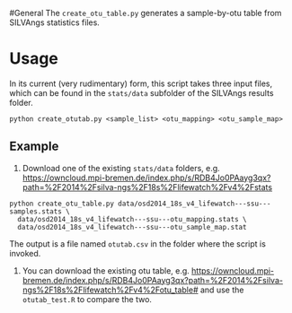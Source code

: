 #General
The `create_otu_table.py` generates a sample-by-otu table from SILVAngs statistics files.

# Usage

In its current (very rudimentary) form, this script takes three input files, which can be found in the `stats/data` subfolder of the SILVAngs results folder.

```
python create_otutab.py <sample_list> <otu_mapping> <otu_sample_map>
```

## Example

1. Download one of the existing `stats/data` folders, e.g. https://owncloud.mpi-bremen.de/index.php/s/RDB4Jo0PAayg3qx?path=%2F2014%2Fsilva-ngs%2F18s%2Flifewatch%2Fv4%2Fstats

```
python create_otu_table.py data/osd2014_18s_v4_lifewatch---ssu---samples.stats \
  data/osd2014_18s_v4_lifewatch---ssu---otu_mapping.stats \
  data/osd2014_18s_v4_lifewatch---ssu---otu_sample_map.stat
```

The output is a file named `otutab.csv` in the folder where the script is invoked.

1. You can download the existing otu table, e.g. https://owncloud.mpi-bremen.de/index.php/s/RDB4Jo0PAayg3qx?path=%2F2014%2Fsilva-ngs%2F18s%2Flifewatch%2Fv4%2Fotu_table# and use the `otutab_test.R` to compare the two.
